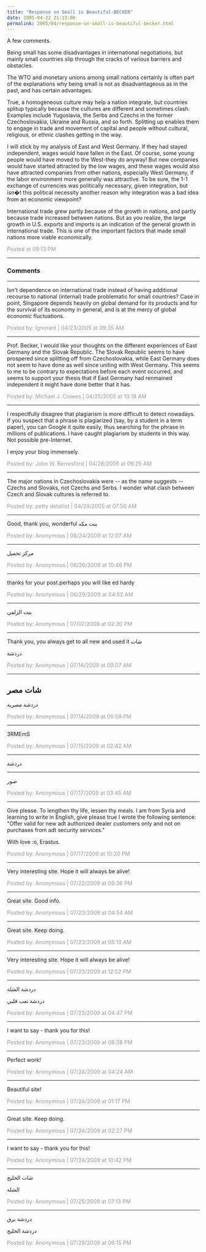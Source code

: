 ```yaml
---
title: "Response on Small is Beautiful-BECKER"
date: 2005-04-22 21:13:00
permalink: 2005/04/response-on-small-is-beautiful-becker.html
---
```

A few comments.

Being small has some disadvantages in international negotiations, but mainly small countries slip through the cracks of various barriers and obstacles.

The WTO and monetary unions among small nations certainly is often part of the explanations why being small is not as disadvantageous as in the past, and has certain advantages.

True, a homogeneous culture may help a nation integrate, but countries splitup typically because the cultures are different and sometimes clash. Examples include Yugoslavia, the Serbs and Czechs in the former Czechoslovakia, Ukraine and Russia, and so forth. Splitting up enables them to engage in trade and movement of capital and people without cultural, religious, or ethnic clashes getting in the way.
 
I will stick by my analysis of East and West Germany. If they had stayed independent, wages would have fallen in the East. Of course, some young people would have moved to the West-they do anyway! But new companies would have started attracted by the low wages, and these wages would also have attracted companies from other nations, especially West Germany, if the labor environment more generally was attractive. To be sure, the 1-1 exchange of currencies was politically necessary, given integration, but isn�t this political necessity another reason why integration was a bad idea from an economic viewpoint?

International trade grew partly because of the growth in nations, and partly because trade increased between nations. But as you realize, the large growth in U.S. exports and imports is an indication of the general growth in international trade. This is one of the important factors that made small nations more viable economically.

<span style="color:#999">Posted at 09:13 PM</span>

<!-- more -->

---

### Comments

---

Isn't dependence on international trade instead of having additional recourse to national (internal) trade problematic for small countries? Case in point, Singapore depends heavily on global demand for its products and for the survival of its economy in general, and is at the mercy of global economic fluctuations.

<span style="color:#999">Posted by: Ignorant | 04/23/2005 at 09:35 AM</span>

---

Prof. Becker,
           I would like your thoughts on the different experiences of East Germany and the Slovak Republic. The Slovak Republic seems to have prospered since splitting off from Czechoslovakia, while East Germany does not seem to have done as well since uniting with West Germany.
          This seems to me to be contrary to expectations before each event occurred, and seems to support your thesis that if East Germany had renmained independent it might have done better that it has.

<span style="color:#999">Posted by: Michael J. Clowes | 04/25/2005 at 10:18 AM</span>

---

I respectfully disagree that plagiarism is more difficult to detect nowadays.  If you suspect that a phrase is plagiarized (say, by a student in a term paper), you can Google it quite easily, thus searching for the phrase in millions of publications.  I have caught plagiarism by students in this way.  Not possible pre-Internet.  

I enjoy your blog immensely.

<span style="color:#999">Posted by: John W. Berresford | 04/28/2005 at 09:25 AM</span>

---

The major nations in Czechoslovakia were -- as the name suggests -- Czechs and Slovaks, not Czechs and Serbs. I wonder what clash between Czech and Slovak cultures is referred to.

<span style="color:#999">Posted by: petty detailist | 04/29/2005 at 07:56 AM</span>

---

Good, thank you, wonderful
بنت مكه

<span style="color:#999">Posted by: Anonymous | 06/24/2009 at 12:07 AM</span>

---

مركز تحميل

<span style="color:#999">Posted by: Anonymous | 06/26/2009 at 10:48 PM</span>

---


thanks for your post.perhaps you will like ed hardy

<span style="color:#999">Posted by: Anonymous | 06/29/2009 at 04:52 AM</span>

---

بنت الزلفي

<span style="color:#999">Posted by: Anonymous | 07/07/2009 at 02:30 PM</span>

---

Thank you, you always get to all new and used it 
شات 

دردشة

<span style="color:#999">Posted by: Anonymous | 07/14/2009 at 09:07 AM</span>

---

شات مصر
--
دردشة مصرية

<span style="color:#999">Posted by: Anonymous | 07/14/2009 at 06:59 PM</span>

---

3RMEmS

<span style="color:#999">Posted by: Anonymous | 07/15/2009 at 02:42 AM</span>

---

دردشة
___
صور

<span style="color:#999">Posted by: Anonymous | 07/17/2009 at 03:45 AM</span>

---

Give please. To lengthen thy life, lessen thy meals.
I am from Syria and learning to write in English, give please true I wrote the following sentence: "Offer valid for new adt authorized dealer customers only and not on purchases from adt security services."

With love :o, Erastus.

<span style="color:#999">Posted by: Anonymous | 07/17/2009 at 10:20 PM</span>

---

Very interesting site. Hope it will always be alive!

<span style="color:#999">Posted by: Anonymous | 07/22/2009 at 09:36 PM</span>

---

Great site. Good info.

<span style="color:#999">Posted by: Anonymous | 07/23/2009 at 04:54 AM</span>

---

Great site. Keep doing.

<span style="color:#999">Posted by: Anonymous | 07/23/2009 at 05:13 AM</span>

---

Very interesting site. Hope it will always be alive!

<span style="color:#999">Posted by: Anonymous | 07/23/2009 at 12:52 PM</span>

---

دردشة الشلة 


دردشة تعب قلبي

<span style="color:#999">Posted by: Anonymous | 07/23/2009 at 04:47 PM</span>

---

I want to say - thank you for this!

<span style="color:#999">Posted by: Anonymous | 07/23/2009 at 08:38 PM</span>

---

Perfect work!

<span style="color:#999">Posted by: Anonymous | 07/24/2009 at 04:24 AM</span>

---

Beautiful site!

<span style="color:#999">Posted by: Anonymous | 07/24/2009 at 01:17 PM</span>

---

Great site. Keep doing.

<span style="color:#999">Posted by: Anonymous | 07/24/2009 at 02:27 PM</span>

---

I want to say - thank you for this!

<span style="color:#999">Posted by: Anonymous | 07/24/2009 at 10:42 PM</span>

---

شات الخليج 

الشلة

<span style="color:#999">Posted by: Anonymous | 07/25/2009 at 07:13 PM</span>

---

دردشة برق 


دردشة الخليج

<span style="color:#999">Posted by: Anonymous | 07/29/2009 at 06:15 PM</span>